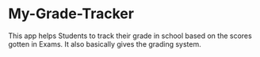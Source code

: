 # My-Grade-Tracker
This app helps Students to track their grade in school based on the scores gotten in Exams. It also basically gives the grading system.
